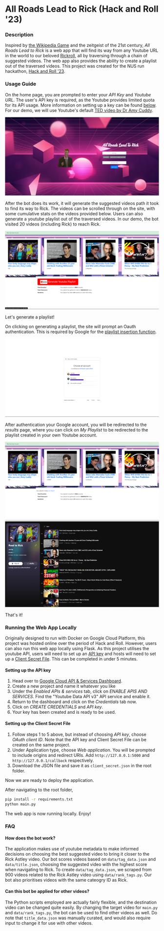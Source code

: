 # All Roads Lead to Rick (Hack and Roll '23)

### Description ###
Inspired by [the Wikipedia Game](https://en.wikipedia.org/wiki/Wikipedia:Wiki_Game) and the zeitgeist of the 21st century, _All Roads Lead to Rick_ is a web app that will find its way from any Youtube URL in the world to our beloved [Rickroll](https://www.youtube.com/watch?v=dQw4w9WgXcQ), all by traversing through a chain of suggested videos. The web app also provides the ability to create a playlist out of the traversed videos. This project was created for the NUS run hackathon, [Hack and Roll '23](https://hacknroll.nushackers.org/).

### Usage Guide ###
On the home page, you are prompted to enter your _API Key_ and _Youtube URL_. The user's API key is required, as the Youtube provides limited quota for its API usage. More information on setting up a key can be found [below](#setting-up-the-api-key). For our demo, we will use Youtube's default [TED video by Dr Amy Cuddy](https://www.youtube.com/watch?v=Ks-_Mh1QhMc).

![Home](/demo/home.png)

After the bot does its work, it will generate the suggested videos path it took to find its way to Rick. The videos can be scrolled through on the site, with some cumulative stats on the videos provided below. Users can also generate a youtube playlist out of the traversed videos. In our demo, the bot visited 20 videos (including Rick) to reach Rick.

![Results](/demo/results.png)

Let's generate a playlist!

On clicking on generating a playlist, the site will prompt an Oauth authentication. This is required by Google for the [playlist insertion function](https://developers.google.com/youtube/v3/docs/playlists/insert).

![Oauth](/demo/oauth.png)

After authentication your Google account, you will be redirected to the _results_ page, where you can click on _My Playlist_ to be redirected to the playlist created in your own Youtube account.

![Results Playlist](/demo/results_playlist.png)
![Youtube Playlist](/demo/yt_playlist.png)

That's it!

### Running the Web App Locally ###
Originally designed to run with Docker on Google Cloud Platform, this project was hosted online over the period of Hack and Roll. However, users can also run this web app locally using Flask. As this project utilises the youtube API, users will need to set up an [API key](https://developers.google.com/youtube/v3/getting-started) and hosts will need to set up a [Client Secret File](https://developers.google.com/identity/gsi/web/guides/get-google-api-clientid). This can be completed in under 5 minutes.

#### Setting up the API key ####
1. Head over to [Google Cloud API & Services Dashboard](https://console.cloud.google.com/apis/dashboard).
2. Create a new project and name it whatever you like
3. Under the _Enabled APIs & services_ tab, click on _ENABLE APIS AND SERVICES_. Find the "Youtube Data API v3" API service and enable it.
4. Return to the dashboard and click on the _Credentials_ tab now.
5. Click on _CREATE CREDENTIALS_ and _API key_.
6. Your key has been created and is ready to be used.

#### Setting up the Client Secret File ####
1. Follow steps 1 to 5 above, but instead of choosing _API key_, choose _OAuth client ID_. Note that the API key and Client Secret File can be created on the same project.
2. Under Application type, choose _Web application_. You will be prompted to include origins and redirect URIs. Add `http://127.0.0.1:5000` and `http://127.0.0.1/callback` respectively.
3. Download the JSON file and save it as `client_secret.json` in the root folder.

Now we are ready to deploy the application.

After navigating to the root folder,

```bash
pip install -r requirements.txt
python main.py
```

The web app is now running locally. Enjoy!

### FAQ ###

#### How does the bot work? ####
The application makes use of youtube metadata to make informed decisions on choosing the best suggested video to bring it closer to the Rick Astley video. Our bot scores videos based on `data/tag_data.json` and `data/title.json`, choosing the suggested video with the highest score when navigating to Rick. To create `data/tag_data.json`, we scraped from 900 videos related to the Rick Astley video using `data/rank_tags.py`. Our bot also prioritises videos with the same cateogry ID as Rick.

#### Can this bot be applied for other videos? ####
The Python scripts employed are actually fairly flexible, and the destination video can be changed quite easily. By changing the target video for `main.py` and `data/rank_tags.py`, the bot can be used to find other videos as well. Do note that `title_data.json` was manually curated, and would also require input to change it for use with other videos.
